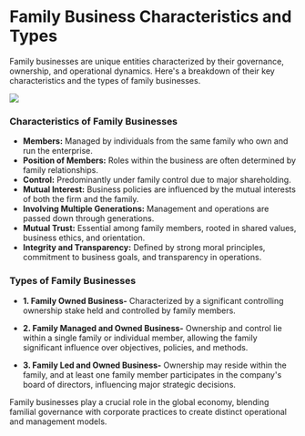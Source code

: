 # Family Business Characteristics and Types

Family businesses are unique entities characterized by their governance, ownership, and operational dynamics. Here's a breakdown of their key characteristics and the types of family businesses.

![](https://akm-img-a-in.tosshub.com/businesstoday/images/story/201901/boards660_012719033915.jpg?size=948:533)


### Characteristics of Family Businesses

- **Members:** Managed by individuals from the same family who own and run the enterprise.
- **Position of Members:** Roles within the business are often determined by family relationships.
- **Control:** Predominantly under family control due to major shareholding.
- **Mutual Interest:** Business policies are influenced by the mutual interests of both the firm and the family.
- **Involving Multiple Generations:** Management and operations are passed down through generations.
- **Mutual Trust:** Essential among family members, rooted in shared values, business ethics, and orientation.
- **Integrity and Transparency:** Defined by strong moral principles, commitment to business goals, and transparency in operations.

### Types of Family Businesses

- **1. Family Owned Business-** Characterized by a significant controlling ownership stake held and controlled by family members.

- **2. Family Managed and Owned Business-** Ownership and control lie within a single family or individual member, allowing the family significant influence over objectives, policies, and methods.

- **3. Family Led and Owned Business-** Ownership may reside within the family, and at least one family member participates in the company's board of directors, influencing major strategic decisions.

Family businesses play a crucial role in the global economy, blending familial governance with corporate practices to create distinct operational and management models.
